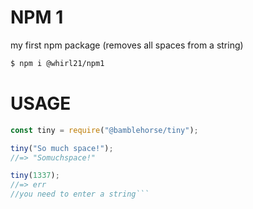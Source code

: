 # NPM 1
my first npm package (removes all spaces from a string)
```bash
$ npm i @whirl21/npm1
```
# USAGE
```js
const tiny = require("@bamblehorse/tiny");

tiny("So much space!");
//=> "Somuchspace!"

tiny(1337);
//=> err 
//you need to enter a string```
